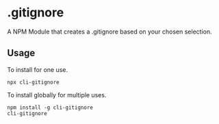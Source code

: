 # .gitignore
A NPM Module that creates a .gitignore based on your chosen selection.

## Usage

To install for one use.
```
npx cli-gitignore
```

To install globally for multiple uses.
```
npm install -g cli-gitignore
cli-gitignore
```
